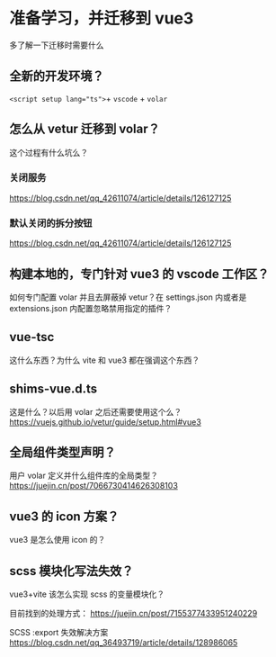 # 准备学习，并迁移到 vue3

多了解一下迁移时需要什么

## 全新的开发环境？

`<script setup lang="ts">`+ `vscode` + `volar`

## 怎么从 vetur 迁移到 volar？

这个过程有什么坑么？

### 关闭服务

https://blog.csdn.net/qq_42611074/article/details/126127125

### 默认关闭的拆分按钮

https://blog.csdn.net/qq_42611074/article/details/126127125

## 构建本地的，专门针对 vue3 的 vscode 工作区？

如何专门配置 volar 并且去屏蔽掉 vetur？在 settings.json 内或者是 extensions.json 内配置忽略禁用指定的插件？

## vue-tsc

这什么东西？为什么 vite 和 vue3 都在强调这个东西？

## shims-vue.d.ts

这是什么？以后用 volar 之后还需要使用这个么？
https://vuejs.github.io/vetur/guide/setup.html#vue3

## 全局组件类型声明？

用户 volar 定义并什么组件库的全局类型？
https://juejin.cn/post/7066730414626308103

## vue3 的 icon 方案？

vue3 是怎么使用 icon 的？

## scss 模块化写法失效？

vue3+vite 该怎么实现 scss 的变量模块化？

目前找到的处理方式：
https://juejin.cn/post/7155377433951240229

SCSS :export 失效解决方案
https://blog.csdn.net/qq_36493719/article/details/128986065
